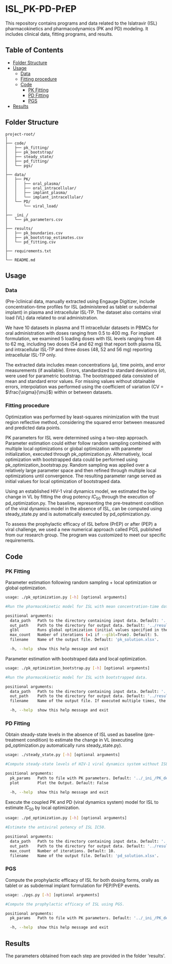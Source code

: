 # ISL_PK-PD-PrEP

This repository contains programs and data related to the Islatravir (ISL) pharmacokinetics and pharmacodynamics (PK and PD) modeling. It includes clinical data, fitting programs, and results.

## Table of Contents

- [Folder Structure](#folder-structure)
- [Usage](#usage)
  - [Data](#data)
  - [Fitting procedure](#fitting-procedure)
  - [Code](#code)
    - [PK Fitting](#pk-fitting)
    - [PD Fitting](#pd-fitting)
    - [PGS](#pgs)
- [Results](#results)

## Folder Structure

```
project-root/
│
├── code/
│   ├── pk_fitting/
│   ├── pk_bootstrap/
│   ├── steady_state/
│   ├── pd_fitting/
│   └── pgs/      
│
├── data/
│   ├── PK/
│   │   ├── oral_plasma/
│   │   ├── oral_intracellular/
│   │   ├── implant_plasma/
│   │   └── implant_intracellular/
│   └── PD/
│       └── viral_load/
│
├── _ini_/
│   └── pk_parameters.csv
│
├── results/
│   ├── pk_boundaries.csv
│   ├── pk_bootstrap_estimates.csv
│   └── pd_fitting.csv
│
├── requirements.txt
│
└── README.md
```

## Usage

### Data

(Pre-)clinical data, manually extracted using Engauge Digitizer, include concentration-time profiles for ISL (administered as tablet or subdermal implant) in plasma and intracellular ISL-TP. The dataset also contains viral load (VL) data related to oral administration.

We have 10 datasets in plasma and 11 intracellular datasets in PBMCs for oral administration with doses ranging from 0.5 to 400 mg. For implant formulation, we examined 5 loading doses with ISL levels ranging from 48 to 62 mg, including two doses (54 and 62 mg) that report both plasma ISL and intracellular ISL-TP and three doses (48, 52 and 56 mg) reporting intracellular ISL-TP only.

The extracted data includes mean concentrations ($\mu$), time points, and error measurements (if available). Errors, standardized to standard deviations ($\sigma$), were used for parametric bootstrap. The bootstrapped data consisted of mean and standard error values. For missing values without obtainable errors, interpolation was performed using the coefficient of variation (CV = $\frac{\sigma}{\mu}$) within or between datasets.

### Fitting procedure
Optimization was performed by least-squares minimization with the trust region reflective method, considering the squared error between measured and predicted data points.

PK parameters for ISL were determined using a two-step approach. Parameter estimation could either follow random sampling combined with multiple local optimizations or global optimization with parameter initialization, executed through pk_optimization.py. Alternatively, local optimization with bootstrapped data could be performed using pk_optimization_bootstrap.py. Random sampling was applied over a relatively large parameter space and then refined through multiple local optimizations until convergence. The resulting parameter range served as initial values for local optimization of bootstraped data.

Using an established HIV-1 viral dynamics model, we estimated the log-change in VL by fitting the drug potency $IC_{50}$ through the execution of pd_optimization.py. The baseline, representing the pre-treatment condition of the viral dynamics model in the absence of ISL, can be computed using steady_state.py and is automatically executed by pd_optimization.py.

To assess the prophylactic efficacy of ISL before (PrEP) or after (PEP) a viral challenge, we used a new numerical approach called PGS, published from our research group. The program was customized to meet our specific requirements.

## Code

### PK Fitting

Parameter estimation following random sampling + local optimization or global optimization.

```bash
usage: ./pk_optimization.py [-h] [optional arguments]

#Run the pharmacokinetic model for ISL with mean concentration-time data.

positional arguments:
  data_path   Path to the directory containing input data. Default: '../data/PK/'.
  out_path    Path to the directory for output data. Default: '../results/'.
  glbl        Runs global optimization (initial values specified in the script). Otherwise, random parameter sampling and local optimization are performed. Default: False.
  max_count   Number of iterations (=1 if --glbl=True). Default: 5.
  filename    Name of the output file. Default: 'pk_solution.xlsx'.

  -h, --help  show this help message and exit

```

Parameter estimation with bootstraped data and local optimization.

```bash
usage: ./pk_optimization_bootstrap.py [-h] [optional arguments]

#Run the pharmacokinetic model for ISL with bootstrapped data.

positional arguments:
  data_path   Path to the directory containing input data. Default: '../data/PK/'.
  out_path    Path to the directory for output data. Default: '../results/'.
  filename    Name of the output file. If executed multiple times, the results are added to the existing file (not overwritten). Default: 'pk_bootstrap_solution.xlsx'.

  -h, --help  show this help message and exit

```

### PD Fitting

Obtain steady-state levels in the absence of ISL used as baseline (pre-treatment condition) to estimate the change in VL (executing pd_optimization.py automatically runs steady_state.py).

```bash
usage: ./steady_state.py [-h] [optional arguments]

#Compute steady-state levels of HIV-1 viral dynamics system without ISL (baseline for PD optimization).

positional arguments:
  pk_params   Path to file with PK parameters. Default: '../_ini_/PK_default.csv'.
  plot        Plot the Output. Default: False

  -h, --help  show this help message and exit

```

Execute the coupled PK and PD (viral dynamics system) model for ISL to estimate $IC_{50}$ by local optimization.

```bash
usage: ./pd_optimization.py [-h] [optional arguments]

#Estimate the antiviral potency of ISL IC50.

positional arguments:
  data_path   Path to the directory containing input data. Default: '../data/PD/'.
  out_path    Path to the directory for output data. Default: '../results/'.
  max_count   Number of iterations. Default: 10.
  filename    Name of the output file. Default: 'pd_solution.xlsx'.

```

### PGS

Compute the prophylactic efficacy of ISL for both dosing forms, orally as tablet or as subdermal implant formulation for PEP/PrEP events.

```bash
usage: ./pgs.py [-h] [optional arguments]

#Compute the prophylactic efficacy of ISL using PGS.

positional arguments:
  pk_params   Path to file with PK parameters. Default: '../_ini_/PK_default.csv'.

  -h, --help  show this help message and exit

```

## Results

The parameters obtained from each step are provided in the folder 'results'.

